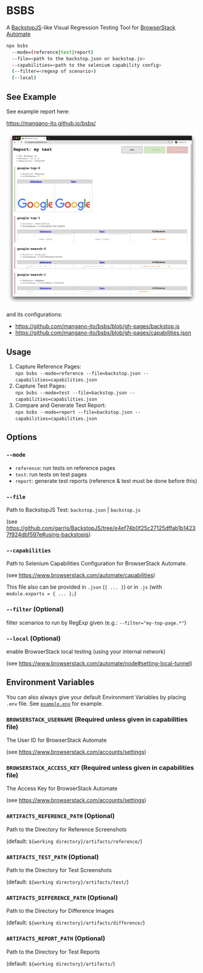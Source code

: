 # BSBS

A [BackstopJS](https://github.com/garris/BackstopJS)-like Visual Regression Testing Tool for [BrowserStack Automate](https://www.browserstack.com/automate)

```sh
npx bsbs
  --mode=(reference|test|report)
  --file=<path to the backstop.json or backstop.js>
  --capabilities=<path to the selenium capability config>
  (--filter=<regexp of scenario>)
  (--local)
```

## See Example

See example report here:

https://mangano-ito.github.io/bsbs/

![Example Report](./docs/assets/example_report.png)

and its configurations:

- https://github.com/mangano-ito/bsbs/blob/gh-pages/backstop.js
- https://github.com/mangano-ito/bsbs/blob/gh-pages/capabilities.json

## Usage

1. Capture Reference Pages: <br />
   `npx bsbs --mode=reference --file=backstop.json --capabilities=capabilities.json`
2. Capture Test Pages: <br />
   `npx bsbs --mode=test --file=backstop.json --capabilities=capabilities.json`
3. Compare and Generate Test Report: <br />
   `npx bsbs --mode=report --file=backstop.json --capabilities=capabilities.json`

## Options

### `--mode`

- `reference`: run tests on reference pages
- `test`: run tests on test pages
- `report`: generate test reports (reference & test must be done before this)

### `--file`

  Path to BackstopJS Test: `backstop.json` | `backstop.js`

  (see https://github.com/garris/BackstopJS/tree/e4ef74b0f25c27125dffab1b14237f924dbf597e#using-backstopjs)

### `--capabilities`

  Path to Selenium Capabilities Configuration for BrowserStack Automate.

  (see https://www.browserstack.com/automate/capabilities)

  This file also can be provided in `.json` (`{ ... }`) or in `.js` (with `module.exports = { ... };`)

### `--filter` (Optional)

  filter scenarios to run by RegExp given
  (e.g.: `--filter="my-top-page.*"`)

### `--local` (Optional)

  enable BrowserStack local testing (using your internal network)

  (see https://www.browserstack.com/automate/node#setting-local-tunnel)

## Environment Variables

You can also always give your default Environment Variables by placing `.env` file. See [`example.env`](https://github.com/mangano-ito/bsbs/blob/master/example.env) for example.

### `BROWSERSTACK_USERNAME` (Required unless given in capabilities file)

  The User ID for BrowserStack Automate

  (see https://www.browserstack.com/accounts/settings)

### `BROWSERSTACK_ACCESS_KEY` (Required unless given in capabilities file)

  The Access Key for BrowserStack Automate

  (see https://www.browserstack.com/accounts/settings)

### `ARTIFACTS_REFERENCE_PATH` (Optional)

  Path to the Directory for Reference Screenshots

  (default: `${working directory}/artifacts/reference/`)

### `ARTIFACTS_TEST_PATH` (Optional)

  Path to the Directory for Test Screenshots

  (default: `${working directory}/artifacts/test/`)

### `ARTIFACTS_DIFFERENCE_PATH` (Optional)

  Path to the Directory for Difference Images

  (default: `${working directory}/artifacts/difference/`)

### `ARTIFACTS_REPORT_PATH` (Optional)

  Path to the Directory for Test Reports

  (default: `${working directory}/artifacts/`)
